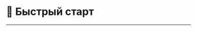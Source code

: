 # 🚀 Быстрый старт

---

<script setup>
import FeaturesSection from './.vitepress/components/FeaturesSection.vue';

const features = [
  {
    title: "Дистрибутивы",
    icon: '<i class="fa-brands fa-linux"></i>',
    details: `<a href="/distro/ubuntu">Ubuntu</a> <br> <a href="/distro/debian">Debian</a> <br> <a href="/distro/alt">ALT</a> <br> <a href="/distro/redos">RedOS</a> <br> <a href="/distro/popos">PopOS</a> <br> <a href="/distro/arch">Arch</a> <br> <a href="/distro/mint">Mint</a> <br> <a href="/distro/opensuse">OpenSuse</a> <br> <a href="/distro/fedora">Fedora</a>`,
    link: "/distro-test",
    linkText: "Пройти тест"
  },
  {
    title: "Рабочие среды (DE)",
    icon: '<i class="fas fa-desktop"></i>',
    details: `<a href="/de/kde">KDE</a> <br> <a href="/de/gnome">GNOME</a> <br> <a href="/de/mate">MATE</a> <br> <a href="/de/xfce">XFCE</a> <br> <a href="/de/lxqt">LXQt</a> <br> <a href="/de/hyprland">Hyprland</a> <br> <a href="/de/swayfx">SwayFX</a> <br> ㅤ  <br> ㅤ  <br>`,
    link: "/de-test",
    linkText: "Пройти тест"
  },
  {
    title: "Браузеры",
    icon: '<i class="fa-solid fa-earth"></i>',
    details: `<a href="/soft/yandex">Яндекс Браузер</a> <br> <a href="/soft/chrome">Google Chrome</a> <br> <a href="/soft/brave">Brave</a> <br> <a href="/soft/vivaldi">Vivaldi</a> <br> <a href="/soft/waterfox">Waterfox</a> <br> <a href="/soft/firefox">Firefox</a> <br> <a href="/soft/msedge">Microsoft Edge</a> <br> <a href="/soft/zen">Zen</a> `,
  },
  {
    title: "Мессенджеры",
    icon: '<i class="fa-solid fa-comments"></i>',
    details: `<a href="/soft/telegram">Telegram</a> <br> <a href="/soft/viber">Viber</a> <br> <a href="/soft/whatsApp">WhatsApp</a> <br> <a href="/soft/vkms">VK Мессенджер</a> <br> <a href="/soft/vesktop">Vesktop</a> <br> <a href="/soft/skype">Skype</a> <br> <a href="/soft/signal">Signal Desktop</a> <br> <a href="/soft/simplex">SimpleX</a> `,
  },
  {
    title: "Игры",
    icon: '<i class="fa-solid fa-gamepad"></i>',
    details: `<a href="/soft/steam">Steam</a> <br> <a href="/soft/cartridges">Cartridges</a> <br> <a href="/soft/portproton">PortProton</a> <br> <a href="/soft/heroic">Heroic Games Launcher</a> <br> <a href="/soft/modrinth">Modrinth App</a> <br> <a href="/soft/vinegar">Vinegar (Roblox)</a> <br> <a href="/soft/dolphin">Dolphin Emulator</a> <br> <a href="/soft/unity">Unity Hub</a> `,
  },
  {
    title: "Офис",
    icon: '<i class="fa-solid fa-paperclip"></i>',
    details: `<a href="/soft/myoffice">Мой офис</a> <br> <a href="/soft/r7-office">Р7-Офис</a> <br> <a href="/soft/libreoffice">LibreOffice</a> <br> <a href="/soft/wps">WPS Office</a> <br> <a href="/soft/rnote">Rnote</a> <br> <a href="/soft/onlyoffice">ONLYOFFICE</a> <br> <a href="/soft/calligra">Calligra</a> <br> <a href="/soft/obsidian">Obsidian</a> `,
  },
  {
    title: "Работа с графикой",
    icon: '<i class="fa-solid fa-paint-roller"></i>',
    details: `<a href="/soft/krita">Krita</a> <br> <a href="/soft/figma">Figma</a> <br> <a href="/soft/lunacy">Lunacy</a> <br> <a href="/soft/penpot">Penpot</a> <br> <a href="/soft/blender">Blender</a> <br> <a href="/soft/drawing">Drawing</a> <br> <a href="/soft/vara">Vara</a> <br> <a href="/soft/gimp">GIMP</a> `,
  },
  {
    title: "Мультимедиа",
    icon: '<i class="fa-solid fa-photo-film"></i>',
    details: `<a href="/soft/cassette">Кассета (Яндекс Музыка)</a> <br> <a href="/soft/spotify">Spotify</a> <br> <a href="/soft/nuclear">Nuclear</a> <br> <a href="/soft/celluloid">Celluloid</a> <br> <a href="/soft/qmmp">Qmmp</a> <br> <a href="/soft/vlc">VLC</a> <br> <a href="/soft/qview">qView</a> <br> <a href="/soft/haruna">Haruna</a> `,
  },
  {
    title: "Утилиты",
    icon: '<i class="fa-solid fa-hammer"></i>',
    details: `<a href="/soft/bottles">Bottles</a> <br> <a href="/soft/flatseal">Flatseal</a> <br> <a href="/soft/qbit">qBittorrent</a> <br> <a href="/soft/bitwarden">Bitwarden</a> <br> <a href="/soft/warehouse">Warehouse</a> <br> <a href="/soft/obs">OBS</a> <br> <a href="/soft/peazip">PeaZip</a> <br> <a href="/soft/droidcam">DroidCam</a> `,
  }
];
</script>

<FeaturesSection :features="features" />
